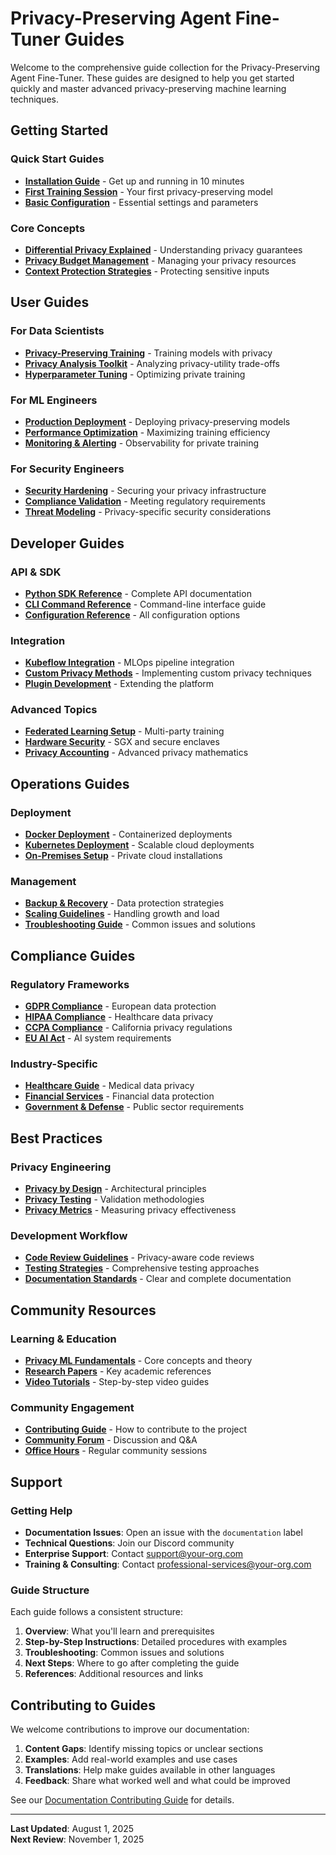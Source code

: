 # Privacy-Preserving Agent Fine-Tuner Guides

Welcome to the comprehensive guide collection for the Privacy-Preserving Agent Fine-Tuner. These guides are designed to help you get started quickly and master advanced privacy-preserving machine learning techniques.

## Getting Started

### Quick Start Guides
- [**Installation Guide**](installation.md) - Get up and running in 10 minutes
- [**First Training Session**](first-training.md) - Your first privacy-preserving model
- [**Basic Configuration**](basic-config.md) - Essential settings and parameters

### Core Concepts
- [**Differential Privacy Explained**](differential-privacy.md) - Understanding privacy guarantees
- [**Privacy Budget Management**](privacy-budgets.md) - Managing your privacy resources
- [**Context Protection Strategies**](context-protection.md) - Protecting sensitive inputs

## User Guides

### For Data Scientists
- [**Privacy-Preserving Training**](user/data-scientist-guide.md) - Training models with privacy
- [**Privacy Analysis Toolkit**](user/privacy-analysis.md) - Analyzing privacy-utility trade-offs
- [**Hyperparameter Tuning**](user/hyperparameter-tuning.md) - Optimizing private training

### For ML Engineers
- [**Production Deployment**](user/production-deployment.md) - Deploying privacy-preserving models
- [**Performance Optimization**](user/performance-optimization.md) - Maximizing training efficiency
- [**Monitoring & Alerting**](user/monitoring.md) - Observability for private training

### For Security Engineers
- [**Security Hardening**](user/security-hardening.md) - Securing your privacy infrastructure
- [**Compliance Validation**](user/compliance-validation.md) - Meeting regulatory requirements
- [**Threat Modeling**](user/threat-modeling.md) - Privacy-specific security considerations

## Developer Guides

### API & SDK
- [**Python SDK Reference**](developer/python-sdk.md) - Complete API documentation
- [**CLI Command Reference**](developer/cli-reference.md) - Command-line interface guide
- [**Configuration Reference**](developer/configuration.md) - All configuration options

### Integration
- [**Kubeflow Integration**](developer/kubeflow-integration.md) - MLOps pipeline integration
- [**Custom Privacy Methods**](developer/custom-privacy.md) - Implementing custom privacy techniques
- [**Plugin Development**](developer/plugin-development.md) - Extending the platform

### Advanced Topics
- [**Federated Learning Setup**](developer/federated-learning.md) - Multi-party training
- [**Hardware Security**](developer/hardware-security.md) - SGX and secure enclaves
- [**Privacy Accounting**](developer/privacy-accounting.md) - Advanced privacy mathematics

## Operations Guides

### Deployment
- [**Docker Deployment**](ops/docker-deployment.md) - Containerized deployments
- [**Kubernetes Deployment**](ops/kubernetes-deployment.md) - Scalable cloud deployments
- [**On-Premises Setup**](ops/on-premises.md) - Private cloud installations

### Management
- [**Backup & Recovery**](ops/backup-recovery.md) - Data protection strategies
- [**Scaling Guidelines**](ops/scaling.md) - Handling growth and load
- [**Troubleshooting Guide**](ops/troubleshooting.md) - Common issues and solutions

## Compliance Guides

### Regulatory Frameworks
- [**GDPR Compliance**](compliance/gdpr.md) - European data protection
- [**HIPAA Compliance**](compliance/hipaa.md) - Healthcare data privacy
- [**CCPA Compliance**](compliance/ccpa.md) - California privacy regulations
- [**EU AI Act**](compliance/eu-ai-act.md) - AI system requirements

### Industry-Specific
- [**Healthcare Guide**](compliance/healthcare.md) - Medical data privacy
- [**Financial Services**](compliance/financial.md) - Financial data protection
- [**Government & Defense**](compliance/government.md) - Public sector requirements

## Best Practices

### Privacy Engineering
- [**Privacy by Design**](best-practices/privacy-by-design.md) - Architectural principles
- [**Privacy Testing**](best-practices/privacy-testing.md) - Validation methodologies
- [**Privacy Metrics**](best-practices/privacy-metrics.md) - Measuring privacy effectiveness

### Development Workflow
- [**Code Review Guidelines**](best-practices/code-review.md) - Privacy-aware code reviews
- [**Testing Strategies**](best-practices/testing-strategies.md) - Comprehensive testing approaches
- [**Documentation Standards**](best-practices/documentation.md) - Clear and complete documentation

## Community Resources

### Learning & Education
- [**Privacy ML Fundamentals**](community/fundamentals.md) - Core concepts and theory
- [**Research Papers**](community/research-papers.md) - Key academic references
- [**Video Tutorials**](community/video-tutorials.md) - Step-by-step video guides

### Community Engagement
- [**Contributing Guide**](../CONTRIBUTING.md) - How to contribute to the project
- [**Community Forum**](community/forum.md) - Discussion and Q&A
- [**Office Hours**](community/office-hours.md) - Regular community sessions

## Support

### Getting Help
- **Documentation Issues**: Open an issue with the `documentation` label
- **Technical Questions**: Join our Discord community
- **Enterprise Support**: Contact support@your-org.com
- **Training & Consulting**: Contact professional-services@your-org.com

### Guide Structure

Each guide follows a consistent structure:
1. **Overview**: What you'll learn and prerequisites
2. **Step-by-Step Instructions**: Detailed procedures with examples
3. **Troubleshooting**: Common issues and solutions
4. **Next Steps**: Where to go after completing the guide
5. **References**: Additional resources and links

## Contributing to Guides

We welcome contributions to improve our documentation:

1. **Content Gaps**: Identify missing topics or unclear sections
2. **Examples**: Add real-world examples and use cases
3. **Translations**: Help make guides available in other languages
4. **Feedback**: Share what worked well and what could be improved

See our [Documentation Contributing Guide](../CONTRIBUTING.md#documentation) for details.

---

**Last Updated**: August 1, 2025  
**Next Review**: November 1, 2025
